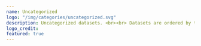 ```yaml
---
name: Uncategorized
logo: "/img/categories/uncategorized.svg"
description: Uncategorized datasets. <br><br> Datasets are ordered by the last modified date.
logo_credit: 
featured: true
---
```

